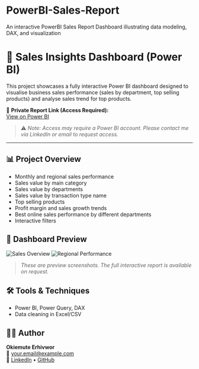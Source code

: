 # PowerBI-Sales-Report
An interactive PowerBI Sales Report Dashboard illustrating data modeling, DAX, and visualization

# 💼 Sales Insights Dashboard (Power BI)

This project showcases a fully interactive Power BI dashboard designed to visualise business sales performance (sales by department, top selling products) and analyse sales trend for top products.

🔗 **Private Report Link (Access Required):**  
[View on Power BI](https://app.powerbi.com/groups/me/reports/a0b1b26f-b24e-4b70-951c-d6462a0ff8e8?ctid=dea51c67-ef23-4343-9d6c-6eb04d3029de&pbi_source=linkShare)  
> ⚠️ *Note: Access may require a Power BI account. Please contact me via LinkedIn or email to request access.*

---

## 📊 Project Overview
- Monthly and regional sales performance
- Sales value by main category
- Sales value by departments
- Sales value by transaction type name
- Top selling products
- Profit margin and sales growth trends
- Best online sales performance by different departments
- Interactive filters

## 📸 Dashboard Preview
![Sales Overview](images/sales-overview.png)
![Regional Performance](images/regional-performance.png)

> *These are preview screenshots. The full interactive report is available on request.*

## 🛠️ Tools & Techniques
- Power BI, Power Query, DAX
- Data cleaning in Excel/CSV

## 👨‍💻 Author
**Okiemute Erhivwor**  
📧 your.email@example.com  
🔗 [LinkedIn](https://www.linkedin.com/in/YOUR-LINKEDIN) • [GitHub](https://github.com/YOUR-GITHUB-USERNAME)
